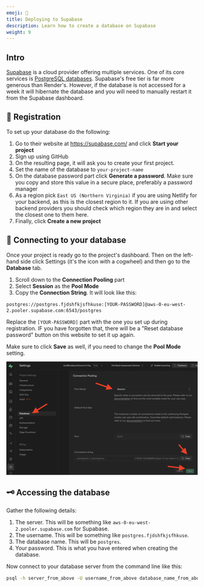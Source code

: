 ```yaml
---
emoji: 🚀
title: Deploying to Supabase
description: Learn how to create a database on Supabase
weight: 9
---
```


## Intro

[Supabase](https://supabase.com/) is a cloud provider offering multiple services. One of its core services is [PostgreSQL databases](https://supabase.com/docs/guides/database/overview). Supabase's free tier is far more generous than Render's. However, if the database is not accessed for a week it will hibernate the database and you will need to manually restart it from the Supabase dashboard.

## 📝 Registration

To set up your database do the following:

1. Go to their website at https://supabase.com/ and click **Start your project**
1. Sign up using GitHub
1. On the resulting page, it will ask you to create your first project.
1. Set the name of the database to `your-project-name`
1. On the database password part click **Generate a password**. Make sure you copy and store this value in a secure place, preferably a password manager
1. As a region pick `East US (Northern Virginia)` if you are using Netlify for your backend, as this is the closest region to it. If you are using other backend providers you should check which region they are in and select the closest one to them here.
1. Finally, click **Create a new project**

## 🔌 Connecting to your database

Once your project is ready go to the project's dashboard. Then on the left-hand side click Settings (it's the icon with a cogwheel) and then go to the **Database** tab.

1. Scroll down to the **Connection Pooling** part
1. Select **Session** as the **Pool Mode**
1. Copy the **Connection String**. It will look like this:

```
postgres://postgres.fjdshfkjsfhkuse:[YOUR-PASSWORD]@aws-0-eu-west-2.pooler.supabase.com:6543/postgres
```

Replace the `[YOUR-PASSWORD]` part with the one you set up during registration. IF you have forgotten that, there will be a "Reset database password" button on this website to set it up again.

Make sure to click **Save** as well, if you need to change the **Pool Mode** setting.

![Settings page](connection-string.png)

## 🗝️ Accessing the database

Gather the following details:

1. The server. This will be something like `aws-0-eu-west-2.pooler.supabase.com` for Supabase.
2. The username. This will be something like `postgres.fjdshfkjsfhkuse`.
3. The database name. This will be `postgres`.
4. Your password. This is what you have entered when creating the database.

Now connect to your database server from the command line like this:

```bash
psql -h server_from_above -U username_from_above database_name_from_above
```
